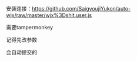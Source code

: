 安装连接：https://github.com/SaigyoujiYukon/auto-wjx/raw/master/wjx%3Dshit.user.js

需要tampermonkey

记得先改参数

会自动提交的
